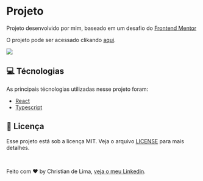 # Projeto

Projeto desenvolvido por mim, baseado em um desafio do <a href="https://www.frontendmentor.io/home">Frontend Mentor</a>

O projeto pode ser acessado clikando <a href="https://to-do-by-christian-angeli.vercel.app/">aqui</a>.

<img src="https://github.com/christian-angeli/to-do/blob/master/to-do.gif"/>

## 💻 Técnologias

As principais técnologias utilizadas nesse projeto foram: 

- <a href="https://pt-br.reactjs.org/">React</a> 
- <a href="https://www.typescriptlang.org/">Typescript</a>

## 📝 Licença 
Esse projeto está sob a licença MIT. Veja o arquivo <a href="https://github.com/christian-angeli/podcast-reactjs-nextjs/blob/main/LICENSE.md">LICENSE</a> para mais detalhes.

<br/>

Feito com ♥ by Christian de Lima, <a href="https://www.linkedin.com/in/christian-de-lima-3678a314a/">veja o meu Linkedin</a>.
